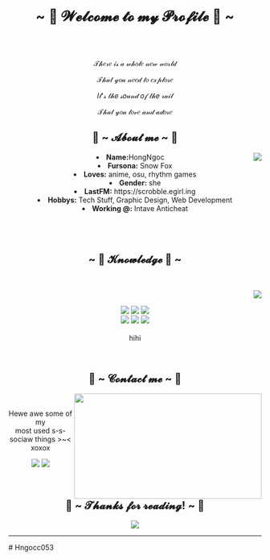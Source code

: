 <body>
  <center>
<h1 align="center">~ 💖 𝓦𝓮𝓵𝓬𝓸𝓶𝓮 𝓽𝓸 𝓶𝔂 𝓟𝓻𝓸𝓯𝓲𝓵𝓮 💖 ~</h1>
<br>
<div align="center">
<!-- <a href="https://discord.com/users/202740603790819328" > -->
  <a href="https://github.com/Hngocc053" >

  </a>
    <br>
  <p>𝒯𝒽𝑒𝓇𝑒 𝒾𝓈 𝒶 𝓌𝒽𝑜𝓁𝑒 𝓃𝑒𝓌 𝓌𝑜𝓇𝓁𝒹</p>
  <p>𝒯𝒽𝒶𝓉 𝓎𝑜𝓊 𝓃𝑒𝑒𝒹 𝓉𝑜 𝑒𝓍𝓅𝓁𝑜𝓇𝑒</p>
  <p>𝐼𝓉'𝓈 𝓉𝒽𝑒 𝓈𝑜𝓊𝓃𝒹 𝑜𝒻 𝓉𝒽𝑒 𝓇𝒶𝒾𝓁</p>
<p>𝒯𝒽𝒶𝓉 𝓎𝑜𝓊 𝓁𝑜𝓋𝑒 𝒶𝓃𝒹 𝒶𝒹𝑜𝓇𝑒</p>
  
</div>
    <div align="center">
<!-- <img src="https://i.imgur.com/jx17oHT.gif"> -->
      </div>
<div>
<h2 align="center"> 🦊 ~ 𝓐𝓫𝓸𝓾𝓽 𝓶𝓮 ~ 🦊 </h2>
  <div align="center">
<img src="https://64.media.tumblr.com/e1f1c97123ae217eb731500e502e0083/tumblr_n9dxcikmIU1qc9zfzo7_r1_250.gif" align="right">
  </div>
<li>
 <b>Name:</b>HongNgoc</li>
<li>
<b>Fursona:</b> Snow Fox
</li>
<li>
<b>Loves:</b> anime, osu, rhythm games
</li>
<li>
<b>Gender:</b> she
</li>
<li>
<b>LastFM:</b> https://scrobble.egirl.ing
</li>
<li>
<b>Hobbys:</b> Tech Stuff, Graphic Design, Web Development
</li>
<li>
<b>Working @:</b> Intave Anticheat
</li>
<br><br><br>
</div>
<div>
<h2 align="center">            ~ 📇 𝓚𝓷𝓸𝔀𝓵𝓮𝓭𝓰𝓮 📇 ~</h2>
 <br>
<p>
  <div align="center">
<img src="https://i.pinimg.com/originals/8d/4b/77/8d4b77c44b7a68c0fd609411e2c0ec3c.gif" align="right">
  </div>
</div>
<div>
  <br>
<p align="center"><img src="https://img.shields.io/badge/adobe%20photoshop%20-%2331A8FF.svg?&style=for-the-badge&logo=adobe%20photoshop&logoColor=white"/> <img src="https://img.shields.io/badge/html5%20-%23E34F26.svg?&style=for-the-badge&logo=html5&logoColor=white"/> <img src="https://img.shields.io/badge/css3%20-%231572B6.svg?&style=for-the-badge&logo=css3&logoColor=white"/><br>
 <img src="https://img.shields.io/badge/node.js%20-%2343853D.svg?&style=for-the-badge&logo=node.js&logoColor=white"/> <img src="https://img.shields.io/badge/javascript%20-%23323330.svg?&style=for-the-badge&logo=javascript&logoColor=%23F7DF1E"/> <img src="https://img.shields.io/badge/git%20-%23F05033.svg?&style=for-the-badge&logo=git&logoColor=white"/> <br><br>
hihi
</p>
<br>
<h2 align="center">           📝 ~ 𝓒𝓸𝓷𝓽𝓪𝓬𝓽 𝓶𝓮 ~ 📝</h2>
  <div align="center">
<img src="https://i.imgur.com/KXx0cCx.gif" align="right" width="373.5px" height="208.5px">
  </div>
<br>
<p align="center">Hewe awe some of my <br>
most used s-s-sociaw things >~< xoxox</p>
<p align="center"><a href="https://twitter.com/PoolPartyAkali" target="_blank"><img src="https://img.shields.io/badge/PwoolPwatyAkwali%20-%231DA1F2.svg?&style=for-the-badge&logo=Twitter&logoColor=white"/></a> <a href="https://discord.me/cozythighs" target="_blank"><img src="https://img.shields.io/badge/CowzyThwighs%20-%237289DA.svg?&style=for-the-badge&logo=discord&logoColor=white"/></a></p>
</div>
<br>
<div>
<h2 align="center">💖 ~ 𝓣𝓱𝓪𝓷𝓴𝓼 𝓯𝓸𝓻 𝓻𝓮𝓪𝓭𝓲𝓷𝓰! ~ 💖</h2>
<div align="center">
<img src="https://i.imgur.com/tzYKRfd.gif">
</div>
<hr>
</div>
</div>
    </center>
</body>
#   H n g o c c 0 5 3 
 
 
